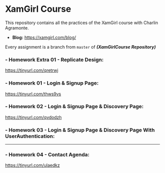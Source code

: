 # XamGirl Course
This repository contains all the practices of the XamGirl course with Charlin Agramonte. 
* **Blog:** https://xamgirl.com/blog/

Every assignment is a branch from ```master``` of ***(XamGirlCourse Repository)***

### - Homework Extra 01 - Replicate Design:
https://tinyurl.com/qretrwj

### - Homework 01 - Login & Signup Page:
https://tinyurl.com/thws9vs

### - Homework 02 - Login & Signup Page & Discovery Page:
https://tinyurl.com/qvdodzh

### - Homework 03 - Login & Signup Page & Discovery Page With UserAuthentication:
---

### - Homework 04 - Contact Agenda:
https://tinyurl.com/ulaedkz
